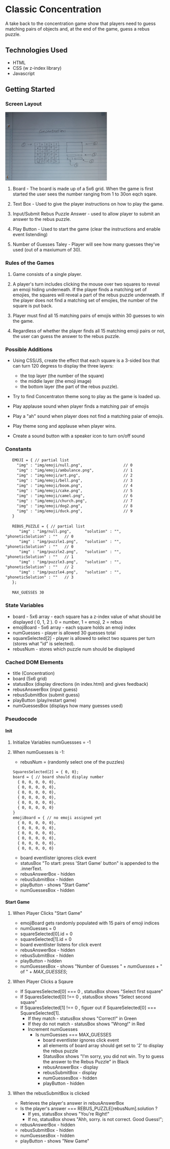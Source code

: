 # Classic Concentration

A take back to the concentration game show that players need to guess matching pairs 
of objects and, at the end of the game, guess a rebus puzzle. 

## Technologies Used

- HTML
- CSS (w z-index library)
- Javascript

## Getting Started

### Screen Layout 

![wireshark]( ./img/wireshark.png "Wireshark")

1. Board - The board is made up of a 5x6 grid. When the game is first started the user sees the number ranging from 1 to 30on eqch sqare.

2. Text Box - Used to give the player instructions on how to play the game.

3. Input/Submit Rebus Puzzle Answer - used to allow player to submit an answer to the rebus puzzle.

4. Play Button - Used to start the game (clear the instructions and enable event listending)

5. Number of Guesses Taley - Player will see how many guesses they've used (out of a maxiumum of 30).

### Rules of the Games

1. Game consists of a single player.

2. A player's turn includes clicking the mouse over two squares to reveal an emoji hiding underneath. If the player finds a matching set of emojies, the squares will reveal a part of the rebus puzzle underneath. If the player does not find a matching set of emojies, the number of the square is put back.

3. Player must find all 15 matching pairs of emojis within 30 guesses to win the game.

4. Regardless of whether the player finds all 15 matching emoji pairs or not, the user can guess the answer to the rebus puzzle.

### Possible Additions

  - Using CSS/JS, create the effect that each square is a 3-sided box that can turn 120 degress to display the three layers:
      - the top layer (the number of the square)
      - the middle layer (the emoji image)
      - the bottom layer (the part of the rebus puzzle).

  - Try to find Concentraton theme song to play as the game is loaded up.

  - Play applause sound when player finds a matching pair of emojis

  - Play a "ah" sound when player does not find a matching paiar of emojis.

  - Play theme song and applause when player wins.

  - Create a sound button with a speaker icon to turn on/off sound

### Constants

```
   EMOJI = { // partial list
     "img" : "img/emoji/null.png",                  // 0
     "img" : "img/emoji/ambulance.png",             // 1
     "img" : "img/emoji/art.png",                   // 2
     "img" : "img/emoji/bell.png",                  // 3
     "img" : "img/emoji/boom.png",                  // 4
     "img" : "img/emoji/cake.png",                  // 5
     "img" : "img/emoji/camel.png",                 // 6
     "img" : "img/emoji/church.png",                // 7
     "img" : "img/emoji/dog2.png",                  // 8 
     "img" : "img/emoji/duck.png",                  // 9 
   }

   REBUS_PUZZLE = { // partial list
      "img" : "img/null.png",      "solution" : "",  "phoneticSolution" : ""   // 0
      "img" : "img/puzzle1.png",   "solution" : "",  "phoneticSolution" : ""   // 0
      "img" : "img/puzzle2.png",   "solution" : "",  "phoneticSolution" : ""   // 1
      "img" : "img/puzzle3.png",   "solution" : "",  "phoneticSolution" : ""   // 2
      "img" : "img/puzzle4.png",   "solution" : "",  "phoneticSolution" : ""   // 3
   };

   MAX_GUESSES 30
```

### State Variables

- board             - 5x6 array - each square has a z-index value of what should 
                    be displayed ( 0, 1, 2 ). 0 = number, 1 = emoji, 2 = rebus
- emojiBoard        - 5x6 array - each square holds an emoji index
- numGuesses        - player is allowed 30 guesses total
- squareSelected[2] -  player is allowed to select two squares per turn (stores 
                     what "id" is selected).
- rebusNum          - stores which puzzle num should be displayed


### Cached DOM Elements
- title (Concentration)
- board (5x6 grid)
- statusBox (display directions (in index.html) and gives feedback)
- rebusAnswerBox (input guess)
- rebusSubmitBox (submit guess)
- playButton (play/restart game)
- numGuessesBox (displays how many guesses used)

### Pseudocode

#### Init

1. Initialize Variables
   numGuessses = -1

2. When numGuesses is -1:
   - rebusNum = (randomly select one of the puzzles)
   ```
   SquaresSelected[2] = { 0, 0};
   board = { // board should display number
     { 0, 0, 0, 0, 0},
     { 0, 0, 0, 0, 0},
     { 0, 0, 0, 0, 0},
     { 0, 0, 0, 0, 0},
     { 0, 0, 0, 0, 0},
     { 0, 0, 0, 0, 0}
   }
   emojiBoard = { // no emoji assigned yet
     { 0, 0, 0, 0, 0},
     { 0, 0, 0, 0, 0},
     { 0, 0, 0, 0, 0},
     { 0, 0, 0, 0, 0},
     { 0, 0, 0, 0, 0},
     { 0, 0, 0, 0, 0} 
     ```
   - board eventlister ignores click event 
   - statusBox "To start: press 'Start Game' button" is appended to the .innerText.
   - rebusAnswerBox - hidden
   - rebusSubmitBox - hidden
   - playButton - shows "Start Game"
   - numGuessesBox - hidden

#### Start Game
1. When Player Clicks "Start Game"
   - emojiBoard gets randomly populated with 15 pairs of emoji indices
   - numGuesses = 0
   - squareSelected[0].id = 0
   - squareSelected[1].id = 0
   - board eventlister listens for click event 
   - rebusAnswerBox - hidden
   - rebusSubmitBox - hidden
   - playButton - hidden
   - numGuessesBox - shows "Number of Guesses " + *numGuesses* + " of " +  *MAX_GUESSES*;

2. When Player Clicks a Sqaure
   - If SquaresSelected[0] === 0 , statusBox shows "Select first square"
   - If SquaresSelected[0] !== 0 , statusBox shows "Select second square"
   - If SquaresSelected[1] !== 0 , figuer out if SquareSelected[0] === SquareSelected[1].
        - If they match - statusBox shows "Correct!" in Green
        - If they do not match - statusBox shows "Wrong!" in Red
        - Increment numGuesses
             - Is numGuesses === MAX_GUESSES
                  - board eventlister ignores click event 
                  - all elements of board array should get set to '2' to display the rebus puzzle
                  - StatusBox shows "I'm sorry, you did not win. Try to guess the answer to the Rebus Puzzle" in Black
                  - rebusAnswerBox - display
                  - rebusSubmitBox - display
                  - numGuessesBox - hidden
                  - playButton - hidden

3. When the rebusSubmitBox is clicked
   - Retrieves the player's answer in rebusAnswerBox
   - Is the player's answer === REBUS_PUZZLE[rebusNum].solution ?
      - If yes, statusBox shows "You're Right!"
      - If no,  statusBox shows "Ahh, sorry. <players answer> is not correct. Good Guess!";
   - rebusAnswerBox - hidden
   - rebusSubmitBox - hidden
   - numGuessesBox - hidden
   - playButton - shows "New Game"
